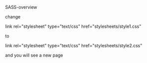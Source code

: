 SASS-overview

change

link rel="stylesheet" type="text/css" href="stylesheets/style1.css"

to

link rel="stylesheet" type="text/css" href="stylesheets/style2.css"

and you will see a new page